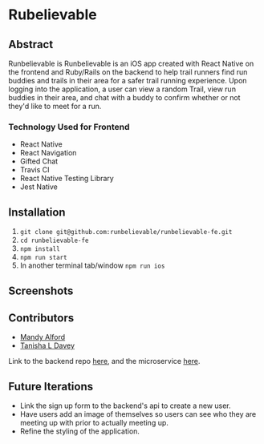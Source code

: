 # Rubelievable

## Abstract

Runbelievable is Runbelievable is an iOS app created with React Native on the frontend and Ruby/Rails on the backend to help trail runners find run buddies and trails in their area for a safer trail running experience. Upon logging into the application, a user can view a random Trail, view run buddies in their area, and chat with a buddy to confirm whether or not they'd like to meet for a run.

### Technology Used for Frontend
  * React Native
  * React Navigation
  * Gifted Chat
  * Travis CI
  * React Native Testing Library
  * Jest Native

## Installation
1. `git clone git@github.com:runbelievable/runbelievable-fe.git`
1. `cd runbelievable-fe` 
1. `npm install`
1. `npm run start` 
1. In another terminal tab/window `npm run ios`


## Screenshots



## Contributors

* [Mandy Alford](https://github.com/MandyAlford)
* [Tanisha L Davey](https://github.com/tanishalatoya)

Link to the backend repo [here](https://github.com/runbelievable/runbelievable-backend), and the microservice [here](https://github.com/runbelievable/backend_microservice).

## Future Iterations

* Link the sign up form to the backend's api to create a new user.
* Have users add an image of themselves so users can see who they are meeting up with prior to actually meeting up.
* Refine the styling of the application.
